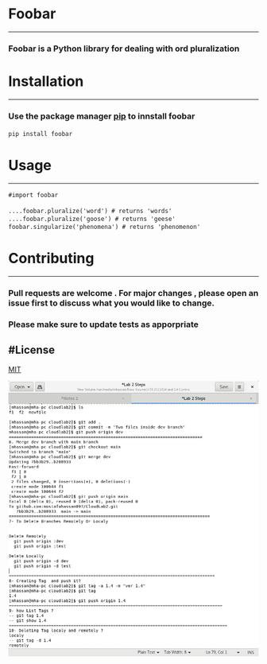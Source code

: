 # Foobar
---
### Foobar is a Python library for dealing with ord pluralization

# Installation
--- 
### Use the package manager [pip](https://pypi.org/project/pip/) to innstall foobar
`pip install foobar`

# Usage
---

```
#import foobar

....foobar.pluralize('word') # returns 'words'
....foobar.pluralize('goose') # returns 'geese'
foobar.singularize('phenomena') # returns 'phenomenon'
```
# Contributing
---
### Pull requests are welcome . For major changes , please open an issue first to discuss what you would like to change.

### Please make sure to update tests as apporpriate

#License
---
[MIT](https://www.mit.edu/)











![](https://github.com/mostafahassan097/CloudLab2/blob/main/images/Screenshot%20from%202021-12-09%2013-26-10.png)
